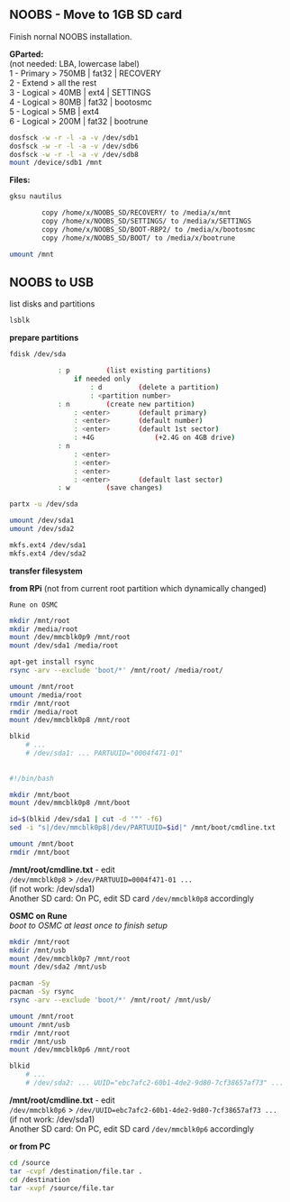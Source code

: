 NOOBS - Move to 1GB SD card
---
Finish nornal NOOBS installation.  

**GParted:**  
	(not needed: LBA, lowercase label)  
	1 - Primary > 750MB | fat32 | RECOVERY  
	2 - Extend > all the rest  
	3 - Logical > 40MB | ext4 | SETTINGS  
	4 - Logical > 80MB | fat32 | bootosmc  
	5 - Logical > 5MB | ext4  
	6 - Logical > 200M | fat32 | bootrune  

```sh
dosfsck -w -r -l -a -v /dev/sdb1
dosfsck -w -r -l -a -v /dev/sdb6
dosfsck -w -r -l -a -v /dev/sdb8
mount /device/sdb1 /mnt
```

**Files:**
```sh
gksu nautilus
```
```sh
		copy /home/x/NOOBS_SD/RECOVERY/ to /media/x/mnt
		copy /home/x/NOOBS_SD/SETTINGS/ to /media/x/SETTINGS
		copy /home/x/NOOBS_SD/BOOT-RBP2/ to /media/x/bootosmc
		copy /home/x/NOOBS_SD/BOOT/ to /media/x/bootrune
```
```sh
umount /mnt
```

NOOBS to USB
---
list disks and partitions
```sh
lsblk
```
**prepare partitions**
```sh
fdisk /dev/sda
```
```sh	
			: p			(list existing partitions)
				if needed only
					: d			(delete a partition)
					: <partition number>
			: n			(create new partition)
				: <enter>		(default primary)
				: <enter>		(default number)
				: <enter>		(default 1st sector)
				: +4G				(+2.4G on 4GB drive)
			: n
				: <enter>
				: <enter>
				: <enter>
				: <enter>		(default last sector)
			: w			(save changes)
```
```sh		
partx -u /dev/sda

umount /dev/sda1
umount /dev/sda2

mkfs.ext4 /dev/sda1
mkfs.ext4 /dev/sda2
```

**transfer filesystem**  

**from RPi** (not from current root partition which dynamically changed)  
	
	Rune on OSMC
```sh
mkdir /mnt/root
mkdir /media/root
mount /dev/mmcblk0p9 /mnt/root
mount /dev/sda1 /media/root

apt-get install rsync
rsync -arv --exclude 'boot/*' /mnt/root/ /media/root/ 

umount /mnt/root
umount /media/root
rmdir /mnt/root
rmdir /media/root
mount /dev/mmcblk0p8 /mnt/root

blkid
	# ...
	# /dev/sda1: ... PARTUUID="0004f471-01"
	
	
#!/bin/bash

mkdir /mnt/boot
mount /dev/mmcblk0p8 /mnt/boot

id=$(blkid /dev/sda1 | cut -d '"' -f6)
sed -i "s|/dev/mmcblk0p8|/dev/PARTUUID=$id|" /mnt/boot/cmdline.txt

umount /mnt/boot
rmdir /mnt/boot
```
		
**/mnt/root/cmdline.txt** - edit  
			`/dev/mmcblk0p8` > `/dev/PARTUUID=0004f471-01 ...`  
			(if not work: /dev/sda1)  
			Another SD card: On PC, edit SD card `/dev/mmcblk0p8` accordingly  

**OSMC on Rune**  
_boot to OSMC at least once to finish setup_  
```sh
mkdir /mnt/root
mkdir /mnt/usb
mount /dev/mmcblk0p7 /mnt/root
mount /dev/sda2 /mnt/usb

pacman -Sy
pacman -Sy rsync
rsync -arv --exclude 'boot/*' /mnt/root/ /mnt/usb/

umount /mnt/root
umount /mnt/usb
rmdir /mnt/root
rmdir /mnt/usb
mount /dev/mmcblk0p6 /mnt/root

blkid
	# ...
	# /dev/sda2: ... UUID="ebc7afc2-60b1-4de2-9d80-7cf38657af73" ...
```	
**/mnt/root/cmdline.txt** - edit  
			`/dev/mmcblk0p6` > `/dev/UUID=ebc7afc2-60b1-4de2-9d80-7cf38657af73 ...`  
			(if not work: /dev/sda1)  
			Another SD card: On PC, edit SD card `/dev/mmcblk0p6` accordingly  

**or from PC**
```sh
cd /source
tar -cvpf /destination/file.tar .
cd /destination
tar -xvpf /source/file.tar
```
